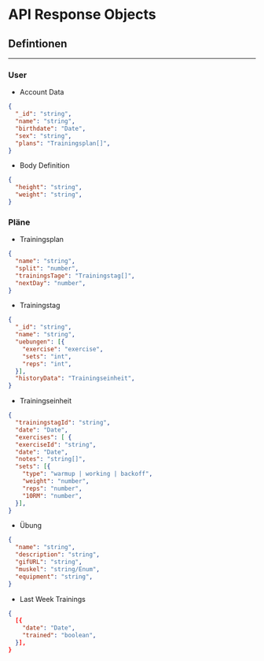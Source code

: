 # API Response Objects

## Defintionen

---

### User

- Account Data
```json
{
  "_id": "string",
  "name": "string",
  "birthdate": "Date",
  "sex": "string",
  "plans": "Trainingsplan[]",
}
```

- Body Definition
```json
{
  "height": "string",
  "weight": "string",
}
```

### Pläne

- Trainingsplan
```json
{
  "name": "string",
  "split": "number",
  "trainingsTage": "Trainingstag[]",
  "nextDay": "number",
}
```

- Trainingstag
```json
{
  "_id": "string",
  "name": "string",
  "uebungen": [{
    "exercise": "exercise",
    "sets": "int",
    "reps": "int",
  }],
  "historyData": "Trainingseinheit",
}
```

- Trainingseinheit
```json
{
  "trainingstagId": "string",
  "date": "Date",
  "exercises": [ {
  "exerciseId": "string",
  "date": "Date", 
  "notes": "string[]",
  "sets": [{
    "type": "warmup | working | backoff",
    "weight": "number",
    "reps": "number",
    "10RM": "number",
  }],
}

```

- Übung
```json
{
  "name": "string",
  "description": "string",
  "gifURL": "string",
  "muskel": "string/Enum",
  "equipment": "string",
}
```

- Last Week Trainings
```json
{
  [{
    "date": "Date",
    "trained": "boolean",
  }],
}
```

